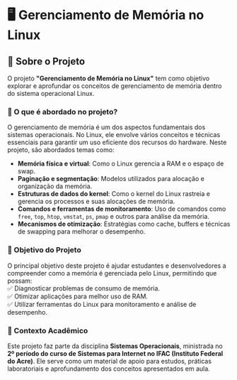 # 🖥️ Gerenciamento de Memória no Linux  

## 📌 Sobre o Projeto  
O projeto **"Gerenciamento de Memória no Linux"** tem como objetivo explorar e aprofundar os conceitos de gerenciamento de memória dentro do sistema operacional Linux.  

### 📖 O que é abordado no projeto?  
O gerenciamento de memória é um dos aspectos fundamentais dos sistemas operacionais. No Linux, ele envolve vários conceitos e técnicas essenciais para garantir um uso eficiente dos recursos do hardware. Neste projeto, são abordados temas como:  

- **Memória física e virtual**: Como o Linux gerencia a RAM e o espaço de swap.  
- **Paginação e segmentação**: Modelos utilizados para alocação e organização da memória.  
- **Estruturas de dados do kernel**: Como o kernel do Linux rastreia e gerencia os processos e suas alocações de memória.  
- **Comandos e ferramentas de monitoramento**: Uso de comandos como `free`, `top`, `htop`, `vmstat`, `ps`, `pmap` e outros para análise da memória.  
- **Mecanismos de otimização**: Estratégias como cache, buffers e técnicas de swapping para melhorar o desempenho.  

### 🎯 Objetivo do Projeto  
O principal objetivo deste projeto é ajudar estudantes e desenvolvedores a compreender como a memória é gerenciada pelo Linux, permitindo que possam:  
✅ Diagnosticar problemas de consumo de memória.  
✅ Otimizar aplicações para melhor uso de RAM.  
✅ Utilizar ferramentas do Linux para monitoramento e análise de desempenho.  

### 🏫 Contexto Acadêmico  
Este projeto faz parte da disciplina **Sistemas Operacionais**, ministrada no **2º período do curso de Sistemas para Internet no IFAC (Instituto Federal do Acre)**. Ele serve como um material de apoio para estudos, práticas laboratoriais e aprofundamento dos conceitos apresentados em aula.  
